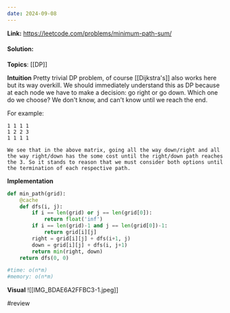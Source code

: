 ```yaml
---
date: 2024-09-08
---
```

**Link:** https://leetcode.com/problems/minimum-path-sum/
#### Solution:

**Topics**: [[DP]]

**Intuition**
Pretty trivial DP problem, of course [[Dijkstra's]] also works here but its way overkill. We should immediately understand this as DP because at each node we have to make a decision: go right or go down. Which one do we choose? We don't know, and can't know until we reach the end. 

For example:
```
1 1 1 1
1 2 2 3
1 1 1 1

We see that in the above matrix, going all the way down/right and all the way right/down has the some cost until the right/down path reaches the 3. So it stands to reason that we must consider both options until the termination of each respective path.
```

**Implementation**
```python
def min_path(grid):
	@cache
	def dfs(i, j):
		if i == len(grid) or j == len(grid[0]):
			return float('inf')
		if i == len(grid)-1 and j == len(grid[0])-1:
			return grid[i][j]
		right = grid[i][j] + dfs(i+1, j)
		down = grid[i][j] + dfs(i, j+1)
		return min(right, down)
	return dfs(0, 0)

#time: o(n*m)
#memory: o(n*m)
```

**Visual** 
![[IMG_BDAE6A2FFBC3-1.jpeg]]

#review 


